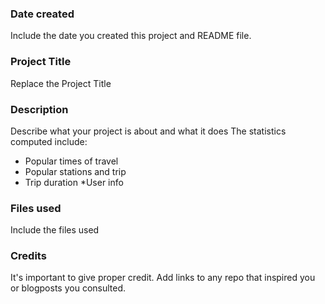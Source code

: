 ### Date created
Include the date you created this project and README file.

### Project Title
Replace the Project Title

### Description
Describe what your project is about and what it does
The statistics computed include:
* Popular times of travel
* Popular stations and trip
* Trip duration *User info

### Files used
Include the files used

### Credits
It's important to give proper credit. Add links to any repo that inspired you or blogposts you consulted.

